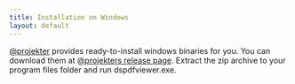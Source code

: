 ```yaml
---
title: Installation on Windows
layout: default
---
```


[@projekter] provides ready-to-install windows binaries for you.
You can download them at [@projekters release page].
Extract the zip archive to your program files folder and run dspdfviewer.exe.

[@projekter]: https://github.com/projekter
[@projekters release page]: https://github.com/projekter/dspdfviewer/releases

